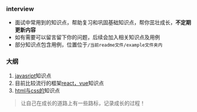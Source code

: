 ### interview
- 面试中常用到的知识点，帮助复习和巩固基础知识点，帮你茁壮成长，**不定期更新内容**
- 如有需要可以留言留下你的问题，后续会加入相关知识点及用例
- 部分知识点包含用例，位置位于```/当前readme文件/example文件夹内```

### 大纲
1. [javasript](https://github.com/jeremyChenMing/interview/tree/master/javascript)知识点
2. 目前比较流行的框架[react，vue](https://github.com/jeremyChenMing/interview/tree/master/react_vue_wxss)知识点
3. [html与css的](https://github.com/jeremyChenMing/interview/tree/master/html_css)知识点


> 让自己在成长的道路上有一些路标，记录成长的过程！